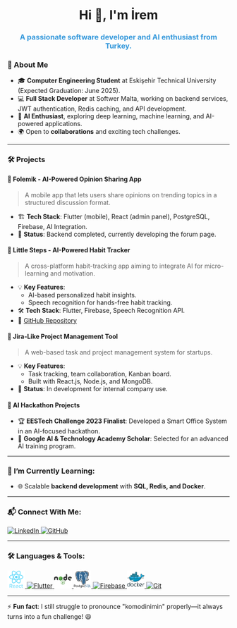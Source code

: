 <h1 align="center">Hi 👋, I'm İrem</h1>
<h3 align="center"><span style="color: #3498db;">A passionate software developer and AI enthusiast from Turkey.</span></h3>

### 🚀 About Me
- 🎓 **Computer Engineering Student** at Eskişehir Technical University (Expected Graduation: June 2025).
- 💻 **Full Stack Developer** at Softwer Malta, working on backend services, JWT authentication, Redis caching, and API development.
- 🤖 **AI Enthusiast**, exploring deep learning, machine learning, and AI-powered applications.
- 🌍 Open to **collaborations** and exciting tech challenges.

---

### 🛠️ Projects

#### 📌 **Folemik - AI-Powered Opinion Sharing App**
> A mobile app that lets users share opinions on trending topics in a structured discussion format.
- 🏗 **Tech Stack**: Flutter (mobile), React (admin panel), PostgreSQL, Firebase, AI Integration.
- 🚀 **Status**: Backend completed, currently developing the forum page.

#### 📌 **Little Steps - AI-Powered Habit Tracker**
> A cross-platform habit-tracking app aiming to integrate AI for micro-learning and motivation.
- 💡 **Key Features**:
  - AI-based personalized habit insights.
  - Speech recognition for hands-free habit tracking.
- 🛠 **Tech Stack**: Flutter, Firebase, Speech Recognition API.
- 🔗 [GitHub Repository](https://github.com/ElifHorozal/LittleSteps)

#### 📌 **Jira-Like Project Management Tool**
> A web-based task and project management system for startups.
- 💡 **Key Features**:
  - Task tracking, team collaboration, Kanban board.
  - Built with React.js, Node.js, and MongoDB.
- 🚀 **Status**: In development for internal company use.

#### 📌 **AI Hackathon Projects**
- 🏆 **EESTech Challenge 2023 Finalist**: Developed a Smart Office System in an AI-focused hackathon.
- 🏅 **Google AI & Technology Academy Scholar**: Selected for an advanced AI training program.

---

### 🌱 I’m Currently Learning:
- 🌐 Scalable **backend development** with **SQL, Redis, and Docker**.
---

### 📬 Connect With Me:
<p align="left">
  <a href="https://www.linkedin.com/in/irem-gül-er-2763831a0" target="blank">
    <img align="center" src="https://raw.githubusercontent.com/rahuldkjain/github-profile-readme-generator/master/src/images/icons/Social/linked-in-alt.svg" alt="LinkedIn" height="30" width="40" />
  </a>
  <a href="https://github.com/erirem" target="blank">
    <img align="center" src="https://raw.githubusercontent.com/rahuldkjain/github-profile-readme-generator/master/src/images/icons/Social/github.svg" alt="GitHub" height="30" width="40" />
  </a>
</p>

---

### 🛠 Languages & Tools:
<p align="left"> 
  <a href="https://reactjs.org/" target="_blank" rel="noreferrer"> <img src="https://raw.githubusercontent.com/devicons/devicon/master/icons/react/react-original-wordmark.svg" alt="React" width="40" height="40"/> </a> 
  <a href="https://flutter.dev" target="_blank" rel="noreferrer"> <img src="https://www.vectorlogo.zone/logos/flutterio/flutterio-icon.svg" alt="Flutter" width="40" height="40"/> </a> 
  <a href="https://nodejs.org" target="_blank" rel="noreferrer"> <img src="https://raw.githubusercontent.com/devicons/devicon/master/icons/nodejs/nodejs-original-wordmark.svg" alt="Node.js" width="40" height="40"/> </a> 
  <a href="https://www.postgresql.org/" target="_blank" rel="noreferrer"> <img src="https://raw.githubusercontent.com/devicons/devicon/master/icons/postgresql/postgresql-original-wordmark.svg" alt="PostgreSQL" width="40" height="40"/> </a> 
  <a href="https://firebase.google.com/" target="_blank" rel="noreferrer"> <img src="https://www.vectorlogo.zone/logos/firebase/firebase-icon.svg" alt="Firebase" width="40" height="40"/> </a> 
  <a href="https://www.docker.com/" target="_blank" rel="noreferrer"> <img src="https://raw.githubusercontent.com/devicons/devicon/master/icons/docker/docker-original-wordmark.svg" alt="Docker" width="40" height="40"/> </a> 
  <a href="https://git-scm.com/" target="_blank" rel="noreferrer"> <img src="https://www.vectorlogo.zone/logos/git-scm/git-scm-icon.svg" alt="Git" width="40" height="40"/> </a> 
</p> 

---

⚡ **Fun fact**: I still struggle to pronounce "komodinimin" properly—it always turns into a fun challenge! 😆

